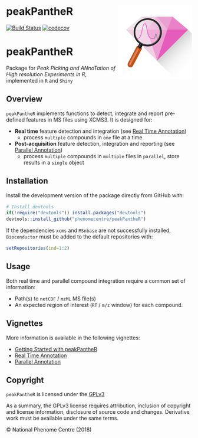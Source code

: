 
<!-- README.md is generated from README.Rmd. Please edit that file -->
peakPantheR <img src="man/figures/peakPantheR-logo.png" align="right" />
========================================================================

[![Build Status](https://travis-ci.org/phenomecentre/peakPantheR.svg?branch=develop)](https://travis-ci.org/phenomecentre/peakPantheR) [![codecov](https://codecov.io/gh/phenomecentre/peakPantheR/branch/develop/graph/badge.svg)](https://codecov.io/gh/phenomecentre/peakPantheR)

peakPantheR
===========

Package for *Peak Picking and ANnoTation of High resolution Experiments in R*, implemented in `R` and `Shiny`

Overview
--------

`peakPantheR` implements functions to detect, integrate and report pre-defined features in MS files using XCMS3. It is designed for:

-   **Real time** feature detection and integration (see [Real Time Annotation](http://htmlpreview.github.io/?https://github.com/phenomecentre/peakPantheR/blob/develop/inst/doc/real-time-annotation.html))
    -   process `multiple` compounds in `one` file at a time
-   **Post-acquisition** feature detection, integration and reporting (see [Parallel Annotation](http://htmlpreview.github.io/?https://github.com/phenomecentre/peakPantheR/blob/develop/inst/doc/parallel-annotation.html))
    -   process `multiple` compounds in `multiple` files in `parallel`, store results in a `single` object

Installation
------------

Install the development version of the package directly from GitHub with:

``` r
# Install devtools
if(!require("devtools")) install.packages("devtools")
devtools::install_github("phenomecentre/peakPantheR")
```

If the dependencies `xcms` and `MSnbase` are not successfully installed, `Bioconductor` must be added to the default repositories with:

``` r
setRepositories(ind=1:2)
```

Usage
-----

Both real time and parallel compound integration require a common set of information:

-   Path(s) to `netCDF` / `mzML` MS file(s)
-   An expected region of interest (`RT` / `m/z` window) for each compound.

Vignettes
---------

More information is available in the following vignettes:

-   [Getting Started with peakPantheR](http://htmlpreview.github.io/?https://github.com/phenomecentre/peakPantheR/blob/develop/inst/doc/getting-started.html)
-   [Real Time Annotation](http://htmlpreview.github.io/?https://github.com/phenomecentre/peakPantheR/blob/develop/inst/doc/real-time-annotation.html)
-   [Parallel Annotation](http://htmlpreview.github.io/?https://github.com/phenomecentre/peakPantheR/blob/develop/inst/doc/parallel-annotation.html)

Copyright
---------

`peakPantheR` is licensed under the [GPLv3](http://choosealicense.com/licenses/gpl-3.0/)

As a summary, the GPLv3 license requires attribution, inclusion of copyright and license information, disclosure of source code and changes. Derivative work must be available under the same terms.

© National Phenome Centre (2018)
